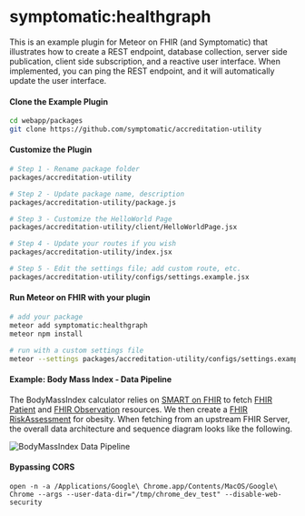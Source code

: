 # symptomatic:healthgraph

This is an example plugin for Meteor on FHIR (and Symptomatic) that illustrates how to create a REST endpoint, database collection, server side publication, client side subscription, and a reactive user interface.  When implemented, you can ping the REST endpoint, and it will automatically update the user interface.  


#### Clone the Example Plugin      

```bash
cd webapp/packages
git clone https://github.com/symptomatic/accreditation-utility  
```

#### Customize the Plugin      

```bash
# Step 1 - Rename package folder
packages/accreditation-utility

# Step 2 - Update package name, description
packages/accreditation-utility/package.js

# Step 3 - Customize the HelloWorld Page
packages/accreditation-utility/client/HelloWorldPage.jsx

# Step 4 - Update your routes if you wish
packages/accreditation-utility/index.jsx

# Step 5 - Edit the settings file; add custom route, etc.
packages/accreditation-utility/configs/settings.example.jsx
```


#### Run Meteor on FHIR with your plugin  

```bash
# add your package
meteor add symptomatic:healthgraph
meteor npm install

# run with a custom settings file
meteor --settings packages/accreditation-utility/configs/settings.example.json
```

#### Example: Body Mass Index - Data Pipeline  

The BodyMassIndex calculator relies on [SMART on FHIR](http://docs.smarthealthit.org/) to fetch [FHIR Patient](https://www.hl7.org/fhir/patient.html) and [FHIR Observation](https://www.hl7.org/fhir/observation.html) resources.  We then create a [FHIR RiskAssessment](https://www.hl7.org/fhir/riskassessment.html) for obesity.  When fetching from an upstream FHIR Server, the overall data architecture and sequence diagram looks like the following.

![BodyMassIndex Data Pipeline](https://raw.githubusercontent.com/symptomatic/accreditation-utility/master/assets/Body%20Mass%20Index%20Calculator%20Plugin%20-%20New%20Page.png)  


#### Bypassing CORS
```
open -n -a /Applications/Google\ Chrome.app/Contents/MacOS/Google\ Chrome --args --user-data-dir="/tmp/chrome_dev_test" --disable-web-security
```